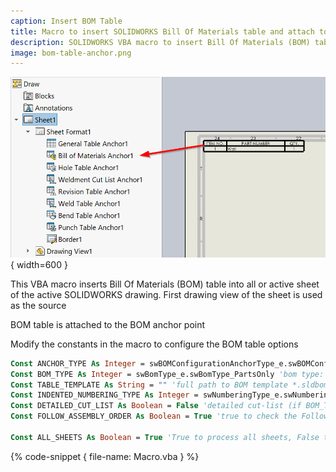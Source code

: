 ```yaml
---
caption: Insert BOM Table
title: Macro to insert SOLIDWORKS Bill Of Materials table and attach to the anchor point
description: SOLIDWORKS VBA macro to insert Bill Of Materials (BOM) table into active or all sheets with the specified parameters and attach to the anchor point
image: bom-table-anchor.png
---
```

![BOM table attached to anchor point](bom-table-anchor.png){ width=600 }

This VBA macro inserts Bill Of Materials (BOM) table into all or active sheet of the active SOLIDWORKS drawing. First drawing view of the sheet is used as the source

BOM table is attached to the BOM anchor point

Modify the constants in the macro to configure the BOM table options

~~~ vb
Const ANCHOR_TYPE As Integer = swBOMConfigurationAnchorType_e.swBOMConfigurationAnchor_TopLeft 'anchor type: swBOMConfigurationAnchor_BottomLeft, swBOMConfigurationAnchor_BottomRight, swBOMConfigurationAnchor_TopLeft, swBOMConfigurationAnchor_TopRight
Const BOM_TYPE As Integer = swBomType_e.swBomType_PartsOnly 'bom type: swBomType_Indented, swBomType_PartsOnly, swBomType_TopLevelOnly
Const TABLE_TEMPLATE As String = "" 'full path to BOM template *.sldbomtbt or empty string for the default template
Const INDENTED_NUMBERING_TYPE As Integer = swNumberingType_e.swNumberingType_Flat 'numbering type (if BOM_TYPE is swBomType_Indented): swIndentedBOMNotSet, swNumberingType_Detailed, swNumberingType_Flat, swNumberingType_None
Const DETAILED_CUT_LIST As Boolean = False 'detailed cut-list (if BOM_TYPE is swBomType_Indented)
Const FOLLOW_ASSEMBLY_ORDER As Boolean = True 'true to check the Follow Assembly Order option

Const ALL_SHEETS As Boolean = True 'True to process all sheets, False to process active sheet only
~~~

{% code-snippet { file-name: Macro.vba } %}